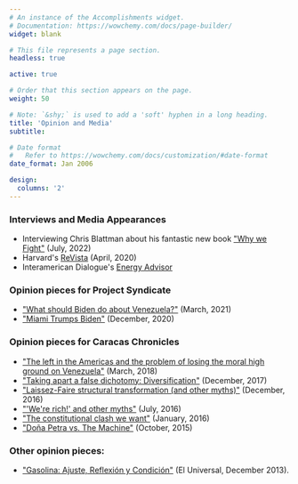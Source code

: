 ```yaml
---
# An instance of the Accomplishments widget.
# Documentation: https://wowchemy.com/docs/page-builder/
widget: blank

# This file represents a page section.
headless: true

active: true

# Order that this section appears on the page.
weight: 50

# Note: `&shy;` is used to add a 'soft' hyphen in a long heading.
title: 'Opinion and Media'
subtitle:

# Date format
#   Refer to https://wowchemy.com/docs/customization/#date-format
date_format: Jan 2006

design:
  columns: '2'
---
```


### Interviews and Media Appearances
- Interviewing Chris Blattman about his fantastic new book ["Why we Fight"](https://www.youtube.com/watch?v=PoM_x-kvSFs) (July, 2022)
- Harvard's [ReVista](https://www.youtube.com/watch?v=0NJRaCBpRlg) (April, 2020)
- Interamerican Dialogue's [Energy Advisor](https://www.dropbox.com/s/pznifms9pkykpip/08_Dialogue.pdf?dl=0)

### Opinion pieces for Project Syndicate
- ["What should Biden do about Venezuela?"](https://www.project-syndicate.org/commentary/biden-strategy-on-venezuela-by-ricardo-hausmann-and-jose-morales-arilla-2021-03) (March, 2021)
- ["Miami Trumps Biden"](https://www.project-syndicate.org/commentary/how-trump-won-with-venezuela-in-miami-by-ricardo-hausmann-and-jos-morales-arilla-2020-12?barrier=accesspaylog) (December, 2020)

### Opinion pieces for Caracas Chronicles
- ["The left in the Americas and the problem of losing the moral high ground on Venezuela"](https://www.caracaschronicles.com/2018/03/09/the-left-in-the-americas-and-the-problem-with-losing-the-moral-high-ground-on-venezuela/) (March, 2018)
- ["Taking apart a false dichotomy: Diversification"](https://www.caracaschronicles.com/2017/12/22/dismounting-false-dichotomy-venezuela-energetica-diversification/) (December, 2017)
- ["Laissez-Faire structural transformation (and other myths)"](https://www.caracaschronicles.com/2016/12/27/laissez-faire-structural-transformation-myths/) (December, 2016)
- ["'We're rich!' and other myths"](https://www.caracaschronicles.com/2016/07/29/were-rich-and-other-myths/) (July, 2016)
- ["The constitutional clash we want"](https://www.caracaschronicles.com/2016/01/13/50591/) (January, 2016)
- ["Doña Petra vs. The Machine"](https://www.caracaschronicles.com/2015/10/26/dona-petra-vs-the-machine/) (October, 2015)

### Other opinion pieces:
- ["Gasolina: Ajuste, Reflexión y Condición"](https://cronicadesdewashington.blogspot.com/2013/12/gasolina-ajuste-reflexion-y-condicion.html?m=1) (El Universal, December 2013).
